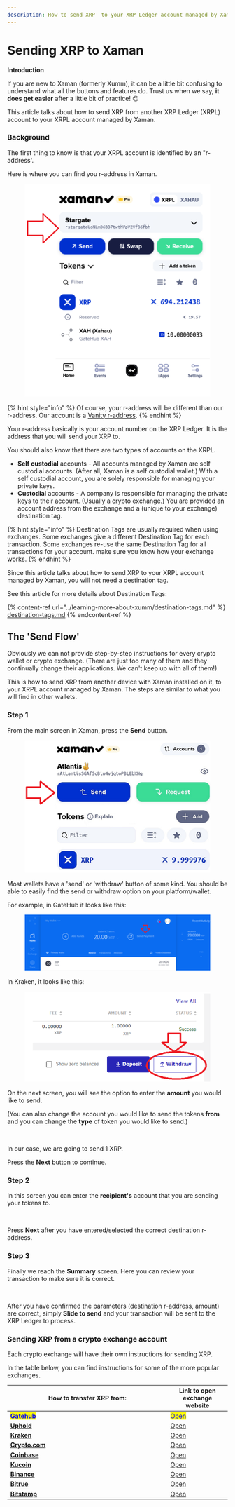```yaml
---
description: How to send XRP  to your XRP Ledger account managed by Xaman
---
```


# Sending XRP to Xaman

**Introduction**

If you are new to Xaman (formerly Xumm), it can be a little bit confusing to understand what all the buttons and features do. Trust us when we say, **it does get easier** after a little bit of practice! 😉

This article talks about how to send XRP from another XRP Ledger (XRPL) account to your XRPL account managed by Xaman.

### **Background**

The first thing to know is that your XRPL account is identified by an "r-address'.

Here is where you can find you r-address in Xaman.

<figure><img src="../.gitbook/assets/sending-xrp -1.png" alt=""><figcaption></figcaption></figure>



{% hint style="info" %}
Of course, your r-address will be different than our r-address. Our account is a [Vanity r-address](../xaman-pro/features-of-pro/vanity-addresses.md).
{% endhint %}

Your r-address basically is your account number on the XRP Ledger. It is the address that you will send your XRP to.

You should also know that there are two types of accounts on the XRPL.

* **Self custodial** accounts - All accounts managed by Xaman are self custodial accounts. (After all, Xaman is a self custodial wallet.) With a self custodial account, you are solely responsible for managing your private keys.
* **Custodial** accounts - A company is responsible for managing the private keys to their account. (Usually a crypto exchange.) You are provided an account address from the exchange and a (unique to your exchange) destination tag.

{% hint style="info" %}
Destination Tags are usually required when using exchanges. Some exchanges give a different Destination Tag for each transaction. Some exchanges re-use the same Destination Tag for all transactions for your account. make sure you know how your exchange works.
{% endhint %}

Since this article talks about how to send XRP to your XRPL account managed by Xaman, you will not need a destination tag.&#x20;

See this article for more details about Destination Tags:

{% content-ref url="../learning-more-about-xumm/destination-tags.md" %}
[destination-tags.md](../learning-more-about-xumm/destination-tags.md)
{% endcontent-ref %}

## The '**Send Flow**'

Obviously we can not provide step-by-step instructions for every crypto wallet or crypto exchange. (There are just too many of them and they continually change their applications. We can't keep up with all of them!)

This is how to send XRP from another device with Xaman installed on it, to your XRPL account managed by Xaman.  The steps are similar to what you will find in other wallets.

### **Step 1**

From the main screen in Xaman, press the **Send** button.

<figure><img src="../.gitbook/assets/Xaman - Send button.png" alt=""><figcaption></figcaption></figure>

Most wallets have a 'send' or 'withdraw' button of some kind. You should be able to easily find the send or withdraw option on your platform/wallet.

For example, in GateHub it looks like this:

<figure><img src="../.gitbook/assets/GateHub send.png" alt=""><figcaption></figcaption></figure>

In Kraken, it looks like this:

<figure><img src="../.gitbook/assets/Kraken - Send.png" alt=""><figcaption></figcaption></figure>

On the next screen, you will see the option to enter the **amount** you would like to send.

(You can also change the account you would like to send the tokens **from** and you can change the **type** of token you would like to send.)

<figure><img src="../.gitbook/assets/Send screen - 2.png" alt=""><figcaption></figcaption></figure>

In our case, we are going to send 1 XRP.

Press the **Next** button to continue.

### **Step 2**

In this screen you can enter the **recipient's** account that you are sending your tokens to.

<figure><img src="../.gitbook/assets/Recipient screen.png" alt=""><figcaption></figcaption></figure>

Press **Next** after you have entered/selected the correct destination r-address.

### **Step 3**

Finally we reach the **Summary** screen. Here you can review your transaction to make sure it is correct.

<figure><img src="../.gitbook/assets/Summary.png" alt=""><figcaption></figcaption></figure>

After you have confirmed the parameters (destination r-address, amount) are correct, simply **Slide to send** and your transaction will be sent to the XRP Ledger to process.

### Sending XRP from a crypto exchange account

Each crypto exchange will have their own instructions for sending XRP.

In the table below, you can find instructions for some of the more popular exchanges.



<table><thead><tr><th width="352">How to transfer XRP from:</th><th>Link to open exchange website</th></tr></thead><tbody><tr><td><a href="how-to-activate-a-new-xrpl-account/from-gatehub.md"><mark style="color:blue;"><strong>Gatehub</strong></mark></a></td><td><a href="https://gatehub.net/"><mark style="color:blue;">Open</mark></a></td></tr><tr><td><a href="how-to-activate-a-new-xrpl-account/from-uphold.md"><strong>Uphold</strong></a></td><td><a href="https://uphold.com/">Open</a></td></tr><tr><td><a href="how-to-activate-a-new-xrpl-account/from-kraken.md"><strong>Kraken</strong></a></td><td><a href="https://www.kraken.com/">Open</a></td></tr><tr><td><a href="how-to-activate-a-new-xrpl-account/from-crypto.com.md"><strong>Crypto.com</strong></a></td><td><a href="https://crypto.com/">Open</a></td></tr><tr><td><a href="how-to-activate-a-new-xrpl-account/from-coinbase.md"><strong>Coinbase</strong></a></td><td><a href="https://www.coinbase.com/">Open</a></td></tr><tr><td><a href="how-to-activate-a-new-xrpl-account/from-kucoin.md"><strong>Kucoin</strong></a></td><td><a href="https://www.kucoin.com/">Open</a></td></tr><tr><td><a href="how-to-activate-a-new-xrpl-account/from-binance.md"><strong>Binance</strong></a></td><td><a href="https://www.binance.com/en">Open</a></td></tr><tr><td><a href="how-to-activate-a-new-xrpl-account/from-bitrue.md"><strong>Bitrue</strong></a></td><td><a href="https://www.bitrue.com/">Open</a></td></tr><tr><td><a href="how-to-activate-a-new-xrpl-account/from-bitstamp.md"><strong>Bitstamp</strong></a></td><td><a href="https://www.bitstamp.net/">Open</a></td></tr></tbody></table>

